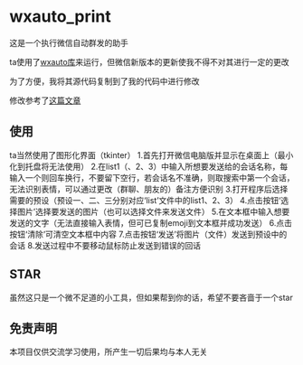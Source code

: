 # wxauto_print
这是一个执行微信自动群发的助手

ta使用了[wxauto库](https://github.com/cluic/wxauto)来运行，但微信新版本的更新使我不得不对其进行一定的更改

为了方便，我将其源代码复制到了我的代码中进行修改

修改参考了[这篇文章](https://blog.csdn.net/hifiveee/article/details/131764712)

## 使用
ta当然使用了图形化界面（tkinter）
1.首先打开微信电脑版并显示在桌面上（最小化到托盘将无法使用）
2.在list1（、2、3）中输入所想要发送给的会话名称，每输入一个则回车换行，不要留下空行，若会话名不准确，则取搜索中第一个会话，无法识别表情，可以通过更改（群聊、朋友的）备注方便识别
3.打开程序后选择需要的预设（预设一、二、三分别对应‘list’文件中的list1、2、3）
4.点击按钮‘选择图片’选择要发送的图片（也可以选择文件来发送文件）
5.在文本框中输入想要发送的文字（无法直接输入表情，但可已复制emoji到文本框并成功发送）
6.点击按钮‘清除’可清空文本框中内容
7.点击按钮‘发送’将图片（文件）发送到预设中的会话
8.发送过程中不要移动鼠标防止发送到错误的回话

## STAR
虽然这只是一个微不足道的小工具，但如果帮到你的话，希望不要吝啬于一个star

## 免责声明
本项目仅供交流学习使用，所产生一切后果均与本人无关

